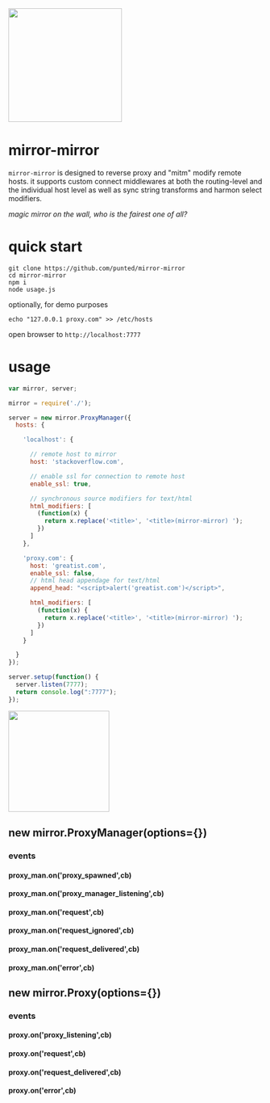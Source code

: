 <img src="https://taky.s3.amazonaws.com/31gm6glfzxkf.svg" height="225">

# mirror-mirror
`mirror-mirror` is designed to reverse proxy and "mitm" modify remote hosts. it 
supports custom connect middlewares at both the routing-level and the
individual host level as well as sync string transforms and harmon select 
modifiers.

_magic mirror on the wall, who is the fairest one of all?_

# quick start

```
git clone https://github.com/punted/mirror-mirror
cd mirror-mirror
npm i
node usage.js
```

optionally, for demo purposes

`echo "127.0.0.1 proxy.com" >> /etc/hosts`

open browser to `http://localhost:7777`

# usage

``` javascript
var mirror, server;

mirror = require('./');

server = new mirror.ProxyManager({
  hosts: {

    'localhost': {

      // remote host to mirror
      host: 'stackoverflow.com',

      // enable ssl for connection to remote host
      enable_ssl: true,

      // synchronous source modifiers for text/html
      html_modifiers: [
        (function(x) {
          return x.replace('<title>', '<title>(mirror-mirror) ');
        })
      ]
    },

    'proxy.com': {
      host: 'greatist.com',
      enable_ssl: false,
      // html head appendage for text/html
      append_head: "<script>alert('greatist.com')</script>",

      html_modifiers: [
        (function(x) {
          return x.replace('<title>', '<title>(mirror-mirror) ');
        })
      ]
    }

  }
});

server.setup(function() {
  server.listen(7777);
  return console.log(":7777");
});
```

<img src="https://taky.s3.amazonaws.com/11gm75efdhkt.png" width=200>

## new mirror.ProxyManager(options={})
### events
#### proxy_man.on('proxy_spawned',cb)
#### proxy_man.on('proxy_manager_listening',cb)
#### proxy_man.on('request',cb)
#### proxy_man.on('request_ignored',cb)
#### proxy_man.on('request_delivered',cb)
#### proxy_man.on('error',cb)

## new mirror.Proxy(options={})
### events
#### proxy.on('proxy_listening',cb)
#### proxy.on('request',cb)
#### proxy.on('request_delivered',cb)
#### proxy.on('error',cb)

